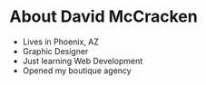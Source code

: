 # About David McCracken

- Lives in Phoenix, AZ
- Graphic Designer
- Just learning Web Development
- Opened my boutique agency
